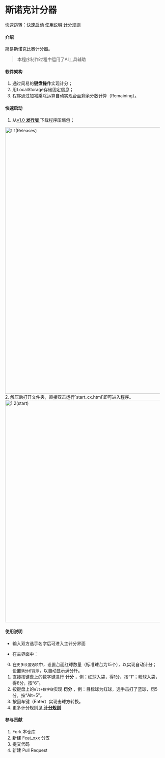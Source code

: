 # 斯诺克计分器

快速跳转：[快速启动](https://github.com/ChenTianyi2025/snooker-scorer/blob/main/README.md#%E5%BF%AB%E9%80%9F%E5%90%AF%E5%8A%A8)  [使用说明](https://github.com/ChenTianyi2025/snooker-scorer/blob/main/README.md#%E4%BD%BF%E7%94%A8%E8%AF%B4%E6%98%8E)  [计分规则](https://github.com/ChenTianyi2025/snooker-scorer/blob/main/rules.md)

#### 介绍
简易斯诺克比赛计分器。
> 本程序制作过程中运用了AI工具辅助


#### 软件架构
1. 通过简易的**键盘操作**实现计分；
2. 用LocalStorage存储固定信息；
3. 程序通过加减乘除运算自动实现台面剩余分数计算（Remaining）。


#### 快速启动

1. 从[v1.0 **发行版** ](https://github.com/ChenTianyi2025/snooker-scorer/releases/tag/v1.0)下载程序压缩包；
<img width="1839" height="864" alt="1 1(Releases)" src="https://github.com/user-attachments/assets/988e75ae-83b9-4141-a0b4-079524d92561" />
2. 解压后打开文件夹，直接双击运行`start_cx.html`即可进入程序。
<img width="1214" height="721" alt="1 2(start)" src="https://github.com/user-attachments/assets/f201fe63-477e-4cf1-8187-ad777c9fd05c" />


#### 使用说明

- 输入双方选手名字后可进入主计分界面

- 在主界面中：
0. 在`更多设置选项`中，设置台面红球数量（标准球台为15个），以实现自动计分；设置`满分杆提示`，以自动显示满分杆。
1. 直接按键盘上的数字键进行 **计分** ，例：红球入袋，得1分，按“1”；粉球入袋，得6分，按“6”。
2. 按键盘上的`Alt+数字键`实现 **罚分** ，例：目标球为红球，选手击打了蓝球，罚5分，按“Alt+5”。
3. 按回车键（Enter）实现击球方转换。
4. 更多计分规则见[ **计分规则** ](https://github.com/ChenTianyi2025/snooker-scorer/blob/main/rules.md)

#### 参与贡献

1.  Fork 本仓库
2.  新建 Feat_xxx 分支
3.  提交代码
4.  新建 Pull Request
